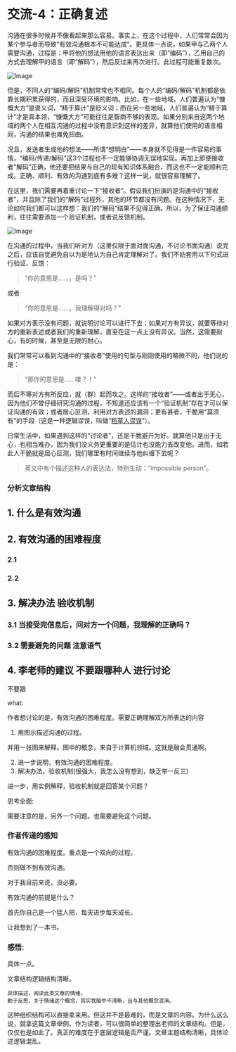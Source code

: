 # 交流-4：正确复述

沟通在很多时候并不像看起来那么容易。事实上，在这个过程中，人们常常会因为某个参与者而导致“有效沟通根本不可能达成”。更具体一点说，如果甲与乙两个人需要沟通，过程是：甲将他的想法用他的语言表达出来（即“编码”），乙用自己的方式去理解甲的语言（即“解码”），然后反过来再次进行。此过程可能重复数次。

![Image](https://xue.cn/books/time-as-a-friend/images/199_Image_1.png)

但是，不同人的“编码/解码”机制常常也不相同。每个人的“编码/解码”机制都是依靠长期积累获得的，而且深受环境的影响。比如，在一些地域，人们普遍认为“慷慨大方”是褒义词，“精于算计”是贬义词；而在另一些地域，人们普遍认为“精于算计”才是真本领，“慷慨大方”可能往往是智商不够的表现。如果分别来自这两个地域的两个人在相互沟通的过程中没有意识到这样的差异，就算他们使用的语言相同，沟通的结果也难免扭曲。

况且，发送者生成他的想法——所谓“想明白”——本身就不见得是一件容易的事情，“编码/传递/解码”这3个过程也不一定能够协调无误地实现。再加上即便接收者“解码”正确，他还要把结果与自己的现有知识体系融合，而这也不一定能顺利完成。正确、顺利、有效的沟通到底有多难？这样一说，就很容易理解了。

在这里，我们需要再着重讨论一下“接收者”。假设我们扮演的是沟通中的“接收者”，并且除了我们的“解码”过程外，其他的环节都没有问题。在这种情况下，无论如何我们都可以这样想：我们的“解码”结果不见得正确。所以，为了保证沟通顺利，往往需要添加一个验证机制，或者说反馈机制。

![Image](https://xue.cn/books/time-as-a-friend/images/200_Image_1.png)

在沟通的过程中，当我们听对方（这里仅限于面对面沟通，不讨论书面沟通）说完之后，应该自觉避免自以为是地认为自己肯定理解对了。我们不妨套用以下句式进行验证、反馈：

> “你的意思是……，是吗？”

或者

> “你的意思是……，我理解得对吗？”

如果对方表示没有问题，就说明讨论可以进行下去；如果对方有异议，就要等待对方的重新表述或者我们的重新理解，直至在这一点上没有异议。当然，这需要耐心，有的时候，甚至是无限的耐心。

我们常常可以看到沟通中的“接收者”使用的句型与刚刚使用的略微不同，他们说的是：

> “那你的意思是……喽？！”

而后不等对方有所反应，就（群）起而攻之。这样的“接收者”——或者出于无心，因为他们不曾仔细研究沟通的过程，不知道还应该有一个“验证机制”存在才可以保证沟通的有效；或者居心叵测，利用对方表述的漏洞；更有甚者，干脆用“莫须有”的手段（这是一种逻辑谬误，叫做“[稻草人谬误](http://goo.gl/ExnSk)”）。

日常生活中，如果遇到这样的“讨论者”，还是干脆避开为好。就算他只是出于无心，也相当难办，因为我们没义务更重要的是估计也没能力去改变他。进而，如若此人干脆就是居心叵测，我们哪里有时间继续与他纠缠下去呢？

> 英文中有个描述这种人的表达法，特别生动：“impossible person”。





### 分析文章结构

## 1. 什么是有效沟通

## 2. 有效沟通的困难程度

### 2.1 

### 2.2

## 3. 解决办法 验收机制

### 3.1 当接受完信息后，问对方一个问题，我理解的正确吗？

### 3.2 需要避免的问题 注意语气



## 4. 李老师的建议 不要跟哪种人 进行讨论

不要跟

what:

作者想讨论的是，有效沟通的困难程度。需要正确理解双方所表达的内容



1. 用图示描述沟通的过程。

并用一张图来解释。图中的概念，来自于计算机领域。这就是融会贯通啊。

2. 进一步说明，有效沟通的困难程度。
3. 解决办法，验收机制(很强大，我怎么没有想到，缺乏举一反三)

进一步，用实例解释，验收机制就是回答某个问题？



思考全面:

需要注意的是，另外一个问题。也需要避免这个问题。

### 作者传递的感知

有效沟通的困难程度。重点是一个双向的过程。

否则做不到有效沟通。	

对于我目前来说，没必要。

有效沟通的前提是什么？

首先你自己是一个猛人把，每天进步每天成长。



让我想到了一本书。







### 感悟:

具体一点。

文章结构逻辑结构清晰。

````
具体描述，阅读此类文章的情绪。
勤于反思，关于情绪这个概念，其实我脑中不清晰，且与其他概念混淆。

````





这种组织结构可以直接拿来用。但这并不是最难的，而是文章的内容。为什么这么说，就拿这篇文章举例。作为读者，可以很简单的整理出老师的文章结构。但是，仅仅也是如此了。真正的难度在于底层逻辑是否严谨。文章主题结构清晰，具体论述逻辑混乱。